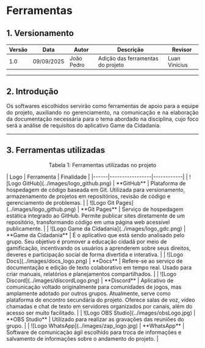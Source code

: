 # Ferramentas 

## 1. Versionamento 

| Versão | Data       | Autor               | Descrição                                    | Revisor |
|--------|------------|---------------------|----------------------------------------------|---------|
| 1.0    | 09/09/2025 | João Pedro   | Adição das ferramentas do projeto | Luan Vinícius |

---

## 2. Introdução 

<p style="text-align: justify;">
Os softwares escolhidos servirão como ferramentas de apoio para a equipe do projeto, auxiliando no gerenciamento, na comunicação e na elaboração da documentação necessária para o tema abordado na disciplina, cujo foco será a análise de requisitos do aplicativo Game da Cidadania.
</p>

---

## 3. Ferramentas utilizadas 
<p style="text-align: center;">
Tabela 1: Ferramentas utilizadas no projeto
</p>
| Logo | Ferramenta       | Finalidade |
|------|-----------------|------------|
| ![Logo GitHub](../images/logo_github.png)       | **GitHub** | Plataforma de hospedagem de código baseada em Git. Utilizada para versionamento, armazenamento de projetos em repositórios, revisão de código e gerenciamento de problemas. |
| ![Logo Git Pages](../images/logo_github.png)    | **Git Pages** | Serviço de hospedagem estática integrado ao GitHub. Permite publicar sites diretamente de um repositório, transformando código em uma página web acessível publicamente. |
| ![Logo Game da Cidadania](../images/logo_gdc.png) | **Game da Cidadania** | É o aplicativo que está sendo analisado pelo grupo. Seu objetivo é promover a educação cidadã por meio de gamificação, incentivando os usuários a aprenderem sobre seus direitos, deveres e participação social de forma divertida e interativa. |
| ![Logo Docs](../images/docs_logo.png)         | **Docs** | Refere-se ao serviço de documentação e edição de texto colaborativo em tempo real. Usado para criar manuais, relatórios e planejamentos compartilhados. |
| ![Logo Discord](../images/discordLogo.png)      | **Discord** | Aplicativo de comunicação voltado originalmente para comunidades de jogos, mas amplamente adotado por outros grupos. Atualmente, serve como plataforma de encontro secundária do projeto. Oferece salas de voz, vídeo chamadas e chat de texto em servidores organizados por canais, além do acesso ser muito facilitado. |
| ![Logo OBS Studio](../images/obsLogo.jpg)   | **OBS Studio** | Utilizado para realizar as gravações das reuniões do grupo. |
| ![Logo WhatsApp](../images/zap_logo.jpg)     | **WhatsApp** | Software de comunicação ágil escolhido para troca de informações e salvamento de informações sobre o andamento do projeto. |



